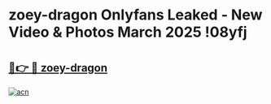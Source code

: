 # zoey-dragon Onlyfans Leaked - New Video & Photos March 2025 !08yfj

# <h2><a href="https://73n83o.iuczelnia.edu.pl?title=zoey-dragon&ref=08yfj">🔗👉 🔴 zoey-dragon</a></h2>

[![acn](https://github.com/user-attachments/assets/0f9c940e-d8b0-45ae-aac7-cd30a18b3e1c)](https://73n83o.iuczelnia.edu.pl?title=zoey-dragon&ref=08yfj)

